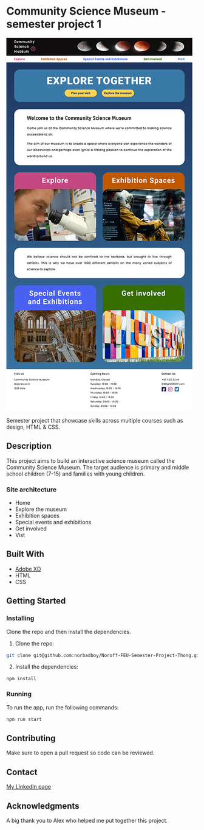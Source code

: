 # Community Science Museum - semester project 1

![image](https://github.com/norbadboy/Noroff-FEU-Semester-Project-Thong/blob/main/Images/CommunityScienceMuseum.jpg)

Semester project that showcase skills across multiple courses such as design, HTML & CSS. 

## Description

This project aims to build an interactive science museum called the Community Science Museum. The target audience is primary and middle school children (7-15) and families with young children. 

### Site architecture
- Home
- Explore the museum 
- Exhibition spaces
- Special events and exhibitions
- Get involved
- Vist

## Built With

- [Adobe XD](https://www.adobe.com/no/products/xd.html)
- HTML
- CSS

## Getting Started

### Installing

Clone the repo and then install the dependencies.

1. Clone the repo:

```bash
git clone git@github.com:norbadboy/Noroff-FEU-Semester-Project-Thong.git
```

2. Install the dependencies:

```
npm install
```

### Running

To run the app, run the following commands:

```bash
npm run start
```

## Contributing
 
Make sure to open a pull request so code can be reviewed.

## Contact

[My LinkedIn page](https://www.linkedin.com/in/thong-trong-ho-bb2100b4)

## Acknowledgments

A big thank you to Alex who helped me put together this project.
